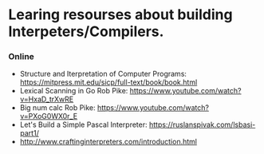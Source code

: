 # Learing resourses about building Interpeters/Compilers.


### Online

* Structure and Iterpretation of Computer Programs: https://mitpress.mit.edu/sicp/full-text/book/book.html
* Lexical Scanning in Go Rob Pike: https://www.youtube.com/watch?v=HxaD_trXwRE
* Big num calc Rob Pike: https://www.youtube.com/watch?v=PXoG0WX0r_E
* Let's Build a Simple Pascal Interpreter: https://ruslanspivak.com/lsbasi-part1/
* http://www.craftinginterpreters.com/introduction.html
